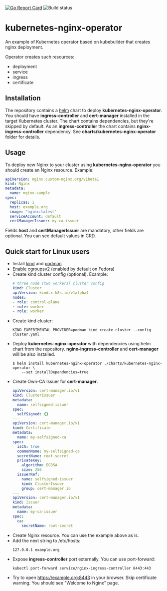 [![Go Report Card](https://goreportcard.com/badge/github.com/LuciferInLove/kubernetes-nginx-operator)](https://goreportcard.com/report/github.com/LuciferInLove/kubernetes-nginx-operator)
![Build status](https://github.com/LuciferInLove/kubernetes-nginx-operator/workflows/Build/badge.svg)

# kubernetes-nginx-operator

An example of Kubernetes operator based on kubebuilder that creates nginx deployment.

Operator creates such resources:
* deployment
* service
* ingress
* certificate

## Installation

The repository contains a [helm](https://helm.sh/) chart to deploy **kubernetes-nginx-operator**.
You should have **ingress-controller** and **cert-manager** installed in the target Kubernetes cluster.
The chart contains dependencies, but they're skipped by default. As an **ingress-controller** the chart contains **nginx-ingress-controller** dependency.
See **charts/kubernetes-nginx-operator** folder for details.

## Usage

To deploy new Nginx to your cluster using **kubernetes-nginx-operator** you should create an Nginx resource. Example:

```yaml
apiVersion: nginx.custom-nginx.org/v1beta1
kind: Nginx
metadata:
  name: nginx-sample
spec:
  replicas: 1
  host: example.org
  image: "nginx:latest"
  serviceAccount: default
  certManagerIssuer: my-ca-issuer
```

Fields **host** and **certManagerIssuer** are mandatory, other fields are optional. You can see default values in CRD.

## Quick start for Linux users

* Install [kind](https://kind.sigs.k8s.io/docs/user/quick-start/) and [podman](https://podman.io/)
* [Enable cgroupsv2](https://kind.sigs.k8s.io/docs/user/rootless/) (enabled by default on Fedora)
* Create kind cluster config (optional). Example:
    ```yaml
    # three node (two workers) cluster config
    kind: Cluster
    apiVersion: kind.x-k8s.io/v1alpha4
    nodes:
    - role: control-plane
    - role: worker
    - role: worker
    ```
* Create kind cluster:
    ```shell
    KIND_EXPERIMENTAL_PROVIDER=podman kind create cluster --config cluster.yaml
    ```
* Deploy **kubernetes-nginx-operator** with dependencies using helm chart from the repository. **nginx-ingress-controller** and **cert-manager** will be also installed.
    ```shell
    $ helm install kubernetes-nginx-operator ./charts/kubernetes-nginx-operator \
        --set installDependencies=true
    ```
* Create Own-CA Issuer for **cert-manager**.
    ```yaml
    apiVersion: cert-manager.io/v1
    kind: ClusterIssuer
    metadata:
      name: selfsigned-issuer
    spec:
      selfSigned: {}
    ---
    apiVersion: cert-manager.io/v1
    kind: Certificate
    metadata:
      name: my-selfsigned-ca
    spec:
      isCA: true
      commonName: my-selfsigned-ca
      secretName: root-secret
      privateKey:
        algorithm: ECDSA
        size: 256
      issuerRef:
        name: selfsigned-issuer
        kind: ClusterIssuer
        group: cert-manager.io
    ---
    apiVersion: cert-manager.io/v1
    kind: Issuer
    metadata:
      name: my-ca-issuer
    spec:
      ca:
        secretName: root-secret
    ```
* Create Nginx resource. You can use the example above as is.
* Add the next string to /etc/hosts:
    ```shell
    127.0.0.1 example.org
    ```
* Expose **ingress-controller** port externally. You can use port-forward:
    ```shell
    kubectl port-forward service/nginx-ingress-controller 8443:443
    ```
* Try to open https://example.org:8443 in your browser. Skip certificate warning. You should see "Welcome to Nginx" page.
